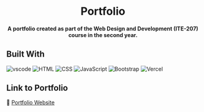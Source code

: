 <h1 align="center">
  <br>
  Portfolio
  <br>
</h1>

<h4 align="center">A portfolio created as part of the Web Design and Development (ITE-207) course in the second year.</h4>

## Built With
![vscode](https://img.shields.io/badge/VSCode-0078D4?style=for-the-badge&logo=visual%20studio%20code&logoColor=white) ![HTML](https://img.shields.io/badge/HTML5-E34F26?style=for-the-badge&logo=html5&logoColor=white) ![CSS](https://img.shields.io/badge/CSS3-1572B6?style=for-the-badge&logo=css3&logoColor=white
) ![JavaScript](https://img.shields.io/badge/JavaScript-323330?style=for-the-badge&logo=javascript&logoColor=F7DF1E) ![Bootstrap](https://img.shields.io/badge/Bootstrap-563D7C?style=for-the-badge&logo=bootstrap&logoColor=white) ![Vercel](https://img.shields.io/badge/Vercel-000000?style=for-the-badge&logo=vercel&logoColor=white)

## Link to Portfolio
🔗 [Portfolio Website](https://portfolio-university-project-web-design.vercel.app)

